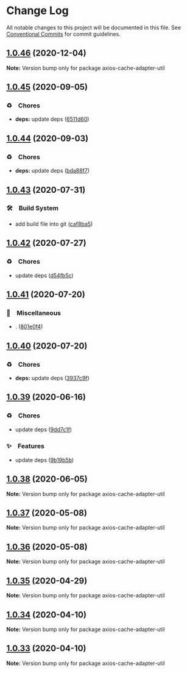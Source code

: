 # Change Log

All notable changes to this project will be documented in this file.
See [Conventional Commits](https://conventionalcommits.org) for commit guidelines.

## [1.0.46](https://github.com/bluelovers/ws-rest/compare/axios-cache-adapter-util@1.0.45...axios-cache-adapter-util@1.0.46) (2020-12-04)

**Note:** Version bump only for package axios-cache-adapter-util





## [1.0.45](https://github.com/bluelovers/ws-rest/compare/axios-cache-adapter-util@1.0.44...axios-cache-adapter-util@1.0.45) (2020-09-05)


### ♻️　Chores

* **deps:** update deps ([6511d60](https://github.com/bluelovers/ws-rest/commit/6511d604823c48f1b7f2e83b5a6ea203bd285492))





## [1.0.44](https://github.com/bluelovers/ws-rest/compare/axios-cache-adapter-util@1.0.43...axios-cache-adapter-util@1.0.44) (2020-09-03)


### ♻️　Chores

* **deps:** update deps ([bda88f7](https://github.com/bluelovers/ws-rest/commit/bda88f7b9dd10e80929deb623e3f4941655e7c5b))





## [1.0.43](https://github.com/bluelovers/ws-rest/compare/axios-cache-adapter-util@1.0.42...axios-cache-adapter-util@1.0.43) (2020-07-31)


### 🛠　Build System

* add build file into git ([caf8ba5](https://github.com/bluelovers/ws-rest/commit/caf8ba5fc11fb02b76fa845cff137922378d6e46))





## [1.0.42](https://github.com/bluelovers/ws-rest/compare/axios-cache-adapter-util@1.0.41...axios-cache-adapter-util@1.0.42) (2020-07-27)


### ♻️　Chores

* update deps ([d54fb5c](https://github.com/bluelovers/ws-rest/commit/d54fb5c59e826013ee28bb953bd0e6e98d4c572e))





## [1.0.41](https://github.com/bluelovers/ws-rest/compare/axios-cache-adapter-util@1.0.40...axios-cache-adapter-util@1.0.41) (2020-07-20)


### 🔖　Miscellaneous

* . ([801e0f4](https://github.com/bluelovers/ws-rest/commit/801e0f4ff7bd29c81e67934636f57e57d0d01c74))





## [1.0.40](https://github.com/bluelovers/ws-rest/compare/axios-cache-adapter-util@1.0.39...axios-cache-adapter-util@1.0.40) (2020-07-20)


### ♻️　Chores

* **deps:** update deps ([3937c9f](https://github.com/bluelovers/ws-rest/commit/3937c9f90040c4804c841bcb40fbe90e9654a652))





## [1.0.39](https://github.com/bluelovers/ws-rest/compare/axios-cache-adapter-util@1.0.38...axios-cache-adapter-util@1.0.39) (2020-06-16)


### ♻️　Chores

*  update deps ([9dd7c1f](https://github.com/bluelovers/ws-rest/commit/9dd7c1fc5b40ac28a6f928c89dbf36be1add89c6))


### ✨　Features

*  update deps ([9b19b5b](https://github.com/bluelovers/ws-rest/commit/9b19b5bf40d40a9761fc01fe7daa630fcf4df1e8))





## [1.0.38](https://github.com/bluelovers/ws-rest/compare/axios-cache-adapter-util@1.0.37...axios-cache-adapter-util@1.0.38) (2020-06-05)

**Note:** Version bump only for package axios-cache-adapter-util





## [1.0.37](https://github.com/bluelovers/ws-rest/compare/axios-cache-adapter-util@1.0.36...axios-cache-adapter-util@1.0.37) (2020-05-08)

**Note:** Version bump only for package axios-cache-adapter-util





## [1.0.36](https://github.com/bluelovers/ws-rest/compare/axios-cache-adapter-util@1.0.35...axios-cache-adapter-util@1.0.36) (2020-05-08)

**Note:** Version bump only for package axios-cache-adapter-util





## [1.0.35](https://github.com/bluelovers/ws-rest/compare/axios-cache-adapter-util@1.0.34...axios-cache-adapter-util@1.0.35) (2020-04-29)

**Note:** Version bump only for package axios-cache-adapter-util





## [1.0.34](https://github.com/bluelovers/ws-rest/compare/axios-cache-adapter-util@1.0.33...axios-cache-adapter-util@1.0.34) (2020-04-10)

**Note:** Version bump only for package axios-cache-adapter-util





## [1.0.33](https://github.com/bluelovers/ws-rest/compare/axios-cache-adapter-util@1.0.32...axios-cache-adapter-util@1.0.33) (2020-04-10)

**Note:** Version bump only for package axios-cache-adapter-util

